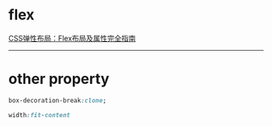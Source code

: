 # flex
[CSS弹性布局：Flex布局及属性完全指南](https://segmentfault.com/a/1190000044775851)
***
# other property

```css
box-decoration-break:clone;
```

```css
width:fit-content
```